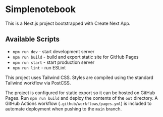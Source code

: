 # Simplenotebook

This is a Next.js project bootstrapped with Create Next App.

## Available Scripts

- `npm run dev` - start development server
- `npm run build` - build and export static site for GitHub Pages
- `npm run start` - start production server
- `npm run lint` - run ESLint

This project uses Tailwind CSS. Styles are compiled using the standard
Tailwind workflow via PostCSS.

The project is configured for static export so it can be hosted on GitHub Pages.
Run `npm run build` and deploy the contents of the `out` directory. A
GitHub Actions workflow (`.github/workflows/pages.yml`) is included to
automate deployment when pushing to the `main` branch.
